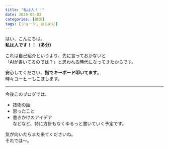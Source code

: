 ```yaml
---
title: "私は人！！"
date: 2025-08-03
categories: [雑談]
tags: [ジョーク, はじめに]
---
```


はい、こんにちは。  
**私は人です！！（多分）**

これは自己紹介というより、先に言っておかないと  
「AIが書いてるのでは？」と思われる時代になってきたからです。

安心してください、**指でキーボード叩いてます**。  
時々コーヒーもこぼします。

---

今後このブログでは、  
- 技術の話  
- 思ったこと  
- 書きかけのアイデア  
などなど、特に方針もなくゆるっと書いていく予定です。

気が向いたらまた来てくださいね。  
それでは〜。
